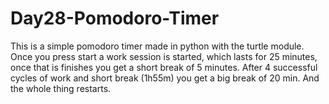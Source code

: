 # Day28-Pomodoro-Timer
This is a simple pomodoro timer made in python with the turtle module.
Once you press start a work session is started, which lasts for 25 minutes, once that is finishes you get a short break of 5 minutes. After 4 successful cycles of work and short break (1h55m) you get a big break of 20 min. And the whole thing restarts.

